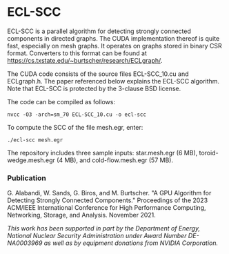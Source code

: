 # ECL-SCC

ECL-SCC is a parallel algorithm for detecting strongly connected components in directed graphs. The CUDA implementation thereof is quite fast, especially on mesh graphs. It operates on graphs stored in binary CSR format. Converters to this format can be found at https://cs.txstate.edu/~burtscher/research/ECLgraph/.

The CUDA code consists of the source files ECL-SCC_10.cu and ECLgraph.h. The paper referenced below explains the ECL-SCC algorithm. Note that ECL-SCC is protected by the 3-clause BSD license.

The code can be compiled as follows:

    nvcc -O3 -arch=sm_70 ECL-SCC_10.cu -o ecl-scc

To compute the SCC of the file mesh.egr, enter:

    ./ecl-scc mesh.egr

The repository includes three sample inputs: star.mesh.egr (6 MB), toroid-wedge.mesh.egr (4 MB), and cold-flow.mesh.egr (57 MB).


### Publication

G. Alabandi, W. Sands, G. Biros, and M. Burtscher. "A GPU Algorithm for Detecting Strongly Connected Components." Proceedings of the 2023 ACM/IEEE International Conference for High Performance Computing, Networking, Storage, and Analysis. November 2021.

*This work has been supported in part by the Department of Energy, National Nuclear Security Administration under Award Number DE-NA0003969 as well as by equipment donations from NVIDIA Corporation.*
